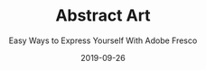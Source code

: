 ---
title: "Abstract Art"
subtitle: "Easy Ways to Express Yourself With Adobe Fresco"
description: "In this class you’ll learn how to mashup the powerful tools Adobe Fresco offers like a kid who's having the time of her life."
external_url: https://ttkb.me/fresco-abstract-art
date: 2019-09-26
image: "img/abstract-art-site-thumbnail.jpg"
background_color: "#ffdfd8"
categories: ['Art', 'Illustration']
tags: ['iPad', 'Adobe Fresco', 'Abstract', 'Creative exercises', 'Play']
type: ['Course']
---